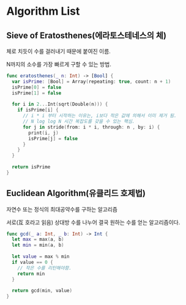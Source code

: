 # Algorithm List

## Sieve of Eratosthenes(에라토스테네스의 체)
체로 치듯이 수를 걸러내기 때문에 붙여진 이름.

N까지의 소수를 가장 빠르게 구할 수 있는 방법.

```swift
func eratosthenes(_ n: Int) -> [Bool] {
  var isPrime: [Bool] = Array(repeating: true, count: n + 1)
  isPrime[0] = false
  isPrime[1] = false
  
  for i in 2...Int(sqrt(Double(n))) {
    if isPrime[i] {
      // i * i 부터 시작하는 이유는, i보다 작은 값에 의해서 이미 제거 됨.
      // N log log N 시간 복잡도를 갖을 수 있는 핵심.
      for j in stride(from: i * i, through: n , by: i) {
        print(i, j)
        isPrime[j] = false
      }
    }
  }
  
  return isPrime
}
```

## Euclidean Algorithm(유클리드 호제법)
자연수 또는 정식의 최대공약수를 구하는 알고리즘

서로(互 호라고 읽음) 상대방 수를 나누어 결국 원하는 수를 얻는 알고리즘이다.

```swift
func gcd(_ a: Int, _ b: Int) -> Int {
  let max = max(a, b)
  let min = min(a, b)
  
  let value = max % min
  if value == 0 {
    // 작은 수를 리턴해야함.
    return min
  }
  
  return gcd(min, value)
}
```
